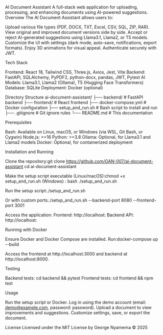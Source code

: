 AI Document Assistant
A full-stack web application for uploading, processing, and enhancing documents using AI-powered suggestions.
Overview
The AI Document Assistant allows users to:

Upload various file types (PDF, DOCX, TXT, Excel, CSV, SQL, ZIP, RAR).
View original and improved document versions side by side.
Accept or reject AI-generated suggestions using Llama3.1, Llama2, or T5 models.
Customize the UI with settings (dark mode, auto-save, notifications, export formats).
Enjoy 3D animations for visual appeal.
Authenticate securely with JWT.

Tech Stack

Frontend: React 18, Tailwind CSS, Three.js, Axios, Jest, Vite
Backend: FastAPI, SQLAlchemy, PyPDF2, python-docx, pandas, JWT, Pytest
AI Models: Llama3.1, Llama2 (Ollama), T5 (Hugging Face Transformers)
Database: SQLite
Deployment: Docker (optional)

Directory Structure
ai-document-assistant/
├── backend/              # FastAPI backend
├── frontend/             # React frontend
├── docker-compose.yml    # Docker configuration
├── setup_and_run.sh      # Bash script to install and run
├── .gitignore            # Git ignore rules
└── README.md             # This documentation

Prerequisites

Bash: Available on Linux, macOS, or Windows (via WSL, Git Bash, or Cygwin)
Node.js: >=16
Python: >=3.8
Ollama: Optional, for Llama3.1 and Llama2 models
Docker: Optional, for containerized deployment

Installation and Running

Clone the repository:git clone https://github.com/GAN-007/ai-document-assistant
cd ai-document-assistant


Make the setup script executable (Linux/macOS):chmod +x setup_and_run.sh
(Windows) : bash ./setup_and_run.sh

Run the setup script:./setup_and_run.sh

Or with custom ports:./setup_and_run.sh --backend-port 8080 --frontend-port 3001


Access the application:
Frontend: http://localhost:<frontend-port>
Backend API: http://localhost:<backend-port>



Running with Docker

Ensure Docker and Docker Compose are installed.
Run:docker-compose up --build


Access the frontend at http://localhost:3000 and backend at http://localhost:8000.

Testing

Backend tests: cd backend && pytest
Frontend tests: cd frontend && npm test

Usage

Run the setup script or Docker.
Log in using the demo account (email: demo@example.com, password: password).
Upload a document to view improvements and suggestions.
Customize settings, save, or export the document.

License
Licensed under the MIT License by George Nyamema © 2025
